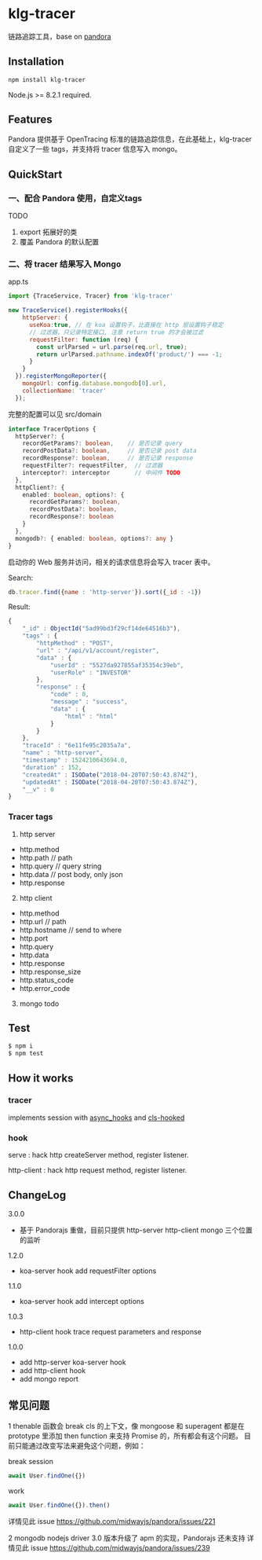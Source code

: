 # klg-tracer

链路追踪工具，base on [pandora](https://github.com/midwayjs/pandora)

## Installation

```bash
npm install klg-tracer
```

Node.js >= 8.2.1 required.

## Features

Pandora 提供基于 OpenTracing 标准的链路追踪信息，在此基础上，klg-tracer 自定义了一些 tags，并支持将 tracer 信息写入 mongo。

## QuickStart

### 一、配合 Pandora 使用，自定义tags

TODO
1. export 拓展好的类
2. 覆盖 Pandora 的默认配置

### 二、将 tracer 结果写入 Mongo

app.ts
```js
import {TraceService, Tracer} from 'klg-tracer'

new TraceService().registerHooks({
    httpServer: {
      useKoa:true, // 在 koa 设置钩子，比直接在 http 层设置钩子稳定
      // 过滤器，只记录特定接口, 注意 return true 的才会被过滤
      requestFilter: function (req) {
        const urlParsed = url.parse(req.url, true);
        return urlParsed.pathname.indexOf('product/') === -1;
      }
    }
  }).registerMongoReporter({
    mongoUrl: config.database.mongodb[0].url,
    collectionName: 'tracer'
  });

```

完整的配置可以见 src/domain

```typescript
interface TracerOptions {
  httpServer?: {
    recordGetParams?: boolean,    // 是否记录 query
    recordPostData?: boolean,     // 是否记录 post data
    recordResponse?: boolean,     // 是否记录 response
    requestFilter?: requestFilter,  // 过滤器
    interceptor?: interceptor       // 中间件 TODO
  },
  httpClient?: {
    enabled: boolean, options?: {
      recordGetParams?: boolean,
      recordPostData?: boolean,
      recordResponse?: boolean
    }
  },
  mongodb?: { enabled: boolean, options?: any }
}
```


启动你的 Web 服务并访问，相关的请求信息将会写入 tracer 表中。

Search:

```js
﻿db.tracer.find({name : 'http-server'}).sort({_id : -1})
```

Result:

```js
{
    "_id" : ObjectId("5ad99bd3f29cf14de64516b3"),
    "tags" : {
        "httpMethod" : "POST",
        "url" : "/api/v1/account/register",
        "data" : {
            "userId" : "5527da927855af35354c39eb",
            "userRole" : "INVESTOR"
        },
        "response" : {
            "code" : 0,
            "message" : "success",
            "data" : {
                "html" : "html"
            }
        }
    },
    "traceId" : "6e11fe95c2035a7a",
    "name" : "http-server",
    "timestamp" : 1524210643694.0,
    "duration" : 152,
    "createdAt" : ISODate("2018-04-20T07:50:43.874Z"),
    "updatedAt" : ISODate("2018-04-20T07:50:43.874Z"),
    "__v" : 0
}
```

### Tracer tags

1. http server
- http.method
- http.path  // path
- http.query    // query string
- http.data  // post body, only json
- http.response

2. http client
- http.method
- http.url  // path
- http.hostname  // send to where
- http.port
- http.query
- http.data
- http.response
- http.response_size
- http.status_code
- http.error_code

3. mongo
todo

## Test

```bash
$ npm i
$ npm test
```

## How it works

### tracer

implements session with [async_hooks](https://nodejs.org/api/async_hooks.html) and [cls-hooked](https://github.com/Jeff-Lewis/cls-hooked)

### hook

serve : hack http createServer method, register listener.

http-client : hack http request method, register listener.

## ChangeLog

3.0.0
- 基于 Pandorajs 重做，目前只提供 http-server http-client mongo 三个位置的监听

1.2.0
- koa-server hook add requestFilter options

1.1.0
- koa-server hook add intercept options

1.0.3
- http-client hook trace request parameters and response

1.0.0
- add http-server koa-server hook
- add http-client hook
- add mongo report

## 常见问题
1 thenable 函数会 break cls 的上下文，像 mongoose 和 superagent 都是在 prototype 里添加 then function 来支持 Promise 的，所有都会有这个问题。
目前只能通过改变写法来避免这个问题，例如：

break session
```js
await User.findOne({})
```

work
```js
await User.findOne({}).then()
```

详情见此 issue https://github.com/midwayjs/pandora/issues/221

2 mongodb nodejs driver 3.0 版本升级了 apm 的实现，Pandorajs 还未支持
详情见此 issue https://github.com/midwayjs/pandora/issues/239